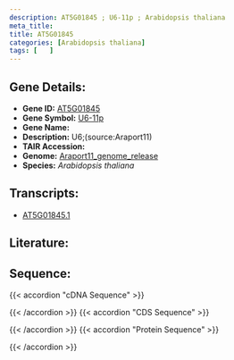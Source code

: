 ```yaml
---
description: AT5G01845 ; U6-11p ; Arabidopsis thaliana
meta_title:
title: AT5G01845
categories: [Arabidopsis thaliana]
tags: [   ]
---
```


## Gene Details:
- **Gene ID:** [AT5G01845](https://www.arabidopsis.org/locus?name=AT5G01845)
- **Gene Symbol:** <u>U6-11p</u>
- **Gene Name:** 
- **Description:**   U6;(source:Araport11)
- **TAIR Accession:** 
- **Genome:** [Araport11_genome_release](https://www.arabidopsis.org/download/list?dir=Genes%2FAraport11_genome_release)
- **Species:** *Arabidopsis thaliana*

## Transcripts:
   -  [AT5G01845.1](https://www.arabidopsis.org/gene?name=AT5G01845.1)
## Literature:
## Sequence:
{{< accordion "cDNA Sequence" >}}

{{< /accordion >}}
{{< accordion "CDS Sequence" >}}

{{< /accordion >}}
{{< accordion "Protein Sequence" >}}

{{< /accordion >}}
